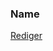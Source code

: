 ### Name

[Rediger](https://github.com/FMDatahub/DataDictionary/tree/main/Properties/Administratively/Name)
